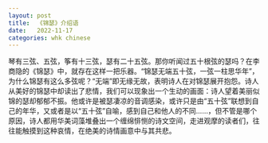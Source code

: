 ```yaml
---
layout: post
title:  《锦瑟》介绍语
date:   2022-11-17
categories: whk chinese
---
```


琴有三弦、五弦，筝有十三弦，瑟有二十五弦。那你听闻过五十根弦的瑟吗？在李商隐的《锦瑟》中，就存在这样一把乐器。“锦瑟无端五十弦，一弦一柱思华年”，为什么锦瑟有这么多弦呢？“无端”即无缘无故，表明诗人在对锦瑟展开抱怨。诗人从美好的锦瑟中却读出了悲情，我们可以现象出一个生动的画面：诗人望着美丽似锦的瑟却郁郁不振。他或许是被瑟凄凉的音调感染，或许只是由“五十弦”联想到自己的年华，又或者是以“五十弦”自喻，感到自己和他人的不同……，但不管是哪个原因，诗人都用华美词藻堆叠出一个缠绵悱恻的诗文空间，走进观摩的读者们，往往能触摸到这种哀情，在绝美的诗情画意中与其共悲。